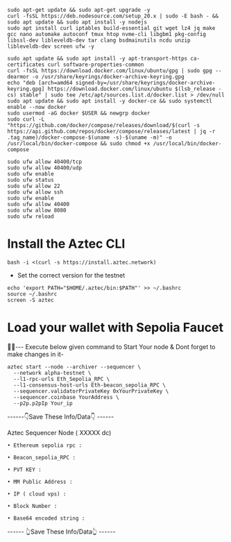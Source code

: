 
```
sudo apt-get update && sudo apt-get upgrade -y
curl -fsSL https://deb.nodesource.com/setup_20.x | sudo -E bash - && sudo apt update && sudo apt install -y nodejs
sudo apt install curl iptables build-essential git wget lz4 jq make gcc nano automake autoconf tmux htop nvme-cli libgbm1 pkg-config libssl-dev libleveldb-dev tar clang bsdmainutils ncdu unzip libleveldb-dev screen ufw -y
```
```
sudo apt update && sudo apt install -y apt-transport-https ca-certificates curl software-properties-common
curl -fsSL https://download.docker.com/linux/ubuntu/gpg | sudo gpg --dearmor -o /usr/share/keyrings/docker-archive-keyring.gpg
echo "deb [arch=amd64 signed-by=/usr/share/keyrings/docker-archive-keyring.gpg] https://download.docker.com/linux/ubuntu $(lsb_release -cs) stable" | sudo tee /etc/apt/sources.list.d/docker.list > /dev/null
sudo apt update && sudo apt install -y docker-ce && sudo systemctl enable --now docker
sudo usermod -aG docker $USER && newgrp docker
sudo curl -L "https://github.com/docker/compose/releases/download/$(curl -s https://api.github.com/repos/docker/compose/releases/latest | jq -r .tag_name)/docker-compose-$(uname -s)-$(uname -m)" -o /usr/local/bin/docker-compose && sudo chmod +x /usr/local/bin/docker-compose
```
```
sudo ufw allow 40400/tcp 
sudo ufw allow 40400/udp
sudo ufw enable
sudo ufw status
sudo ufw allow 22
sudo ufw allow ssh
sudo ufw enable
sudo ufw allow 40400
sudo ufw allow 8080
sudo ufw reload
```
# Install the Aztec CLI

```
bash -i <(curl -s https://install.aztec.network)
```
* Set the correct version for the testnet
```
echo 'export PATH="$HOME/.aztec/bin:$PATH"' >> ~/.bashrc
source ~/.bashrc
screen -S aztec
```
# Load your wallet with Sepolia Faucet 

  🔺🔺--- Execute below given command to Start Your node & Dont forget to make changes in it-

```
aztec start --node --archiver --sequencer \
  --network alpha-testnet \
  --l1-rpc-urls Eth_Sepolia_RPC \
  --l1-consensus-host-urls Eth-beacon_sepolia_RPC \
  --sequencer.validatorPrivateKey 0xYourPrivateKey \
  --sequencer.coinbase YourAddress \
  --p2p.p2pIp Your_ip
```

 ------👇Save These Info/Data👇 ------

Aztec Sequencer Node ( XXXXX dc)
```
• Ethereum sepolia rpc : 

• Beacon_sepolia_RPC : 

• PVT KEY : 

• MM Public Address : 

• IP ( cloud vps) : 

• Block Number : 

• Base64 encoded string : 
```
------ 👆Save These Info/Data👆 ------

